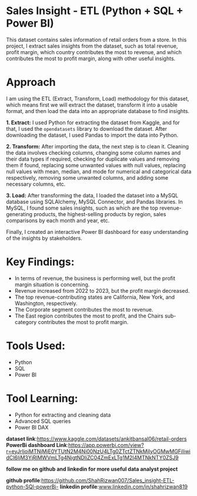 
# Sales Insight - ETL (Python + SQL + Power BI)

This dataset contains sales information of retail orders from a store. In this project, I extract sales insights from the dataset, such as total revenue, profit margin, which country contributes the most to revenue, and which contributes the most to profit margin, along with other useful insights.

# Approach
I am using the ETL (Extract, Transform, Load) methodology for this dataset, which means first we will extract the dataset, transform it into a usable format, and then load the data into an appropriate database to find insights.

**1. Extract:**
I used Python for extracting the dataset from Kaggle, and for that, I used the `opendatasets` library to download the dataset.
After downloading the dataset, I used Pandas to import the data into Python.

**2. Transform:**
After importing the data, the next step is to clean it.
Cleaning the data involves checking columns, changing some column names and their data types if required, checking for duplicate values and removing them if found, replacing some unwanted values with null values, replacing null values with mean, median, and mode for numerical and categorical data respectively, removing some unwanted columns, and adding some necessary columns, etc.

**3. Load:**
After transforming the data, I loaded the dataset into a MySQL database using SQLAlchemy, MySQL Connector, and Pandas libraries.
In MySQL, I found some sales insights, such as which are the top revenue-generating products, the highest-selling products by region, sales comparisons by each month and year, etc.

Finally, I created an interactive Power BI dashboard for easy understanding of the insights by stakeholders.

# Key Findings:
- In terms of revenue, the business is performing well, but the profit margin situation is concerning.
- Revenue increased from 2022 to 2023, but the profit margin decreased.
- The top revenue-contributing states are California, New York, and Washington, respectively.
- The Corporate segment contributes the most to revenue.
- The East region contributes the most to profit, and the Chairs sub-category contributes the most to profit margin.

# Tools Used:
- Python
- SQL
- Power BI

# Tool Learning:
- Python for extracting and cleaning data
- Advanced SQL queries
- Power BI DAX


**dataset link**:https://www.kaggle.com/datasets/ankitbansal06/retail-orders
**PowerBi dashboard Link**:https://app.powerbi.com/view?r=eyJrIjoiMTNjMjE0YTUtN2M4Ni00NzU4LTg0ZTctZTNkMjIyOGMwMGFiIiwidCI6IjM3YjRlMWVmLTg4NjgtNDliZC04ZmExLTg1M2I4MTNkNTY0ZSJ9

**follow me on github and linkedin for more useful data analyst project**

**github profile**:https://github.com/ShahRizwan007/Sales_insight-ETL-python-SQl-powerBi-
**linkedin profile**:www.linkedin.com/in/shahrizwan819









